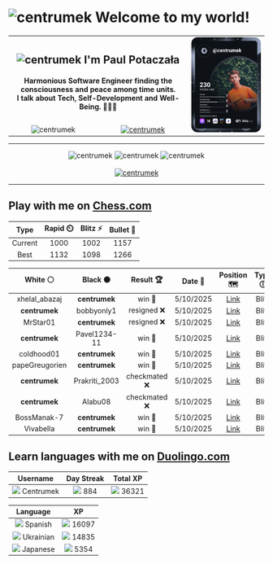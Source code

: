 <h1>
  <img
    src="https://emojis.slackmojis.com/emojis/images/1531849430/4246/blob-sunglasses.gif"
    width="30"
    alt="centrumek"
  />
  Welcome to my world!
</h1>

<table>
  <tbody>
    <tr>
      <td align="center" width="70%" colspan="2">
        <h2>
          <img
            src="https://raw.githubusercontent.com/MartinHeinz/MartinHeinz/master/wave.gif"
            width="30px"
            alt="centrumek"
          />
          I'm Paul Potaczała
        </h2>
        <h4>
          Harmonious Software Engineer finding the consciousness and peace among time units.
          <br/>
          I talk about Tech, Self-Development and Well-Being. 🌿🧘🚀
        </h4>
      </td>
      <td width="30%" rowspan="2">
        <a href="https://app.daily.dev/centrumek">
          <img
            src="./devcard.svg"
            alt="centrumek"
          />
        </a>
      </td>
    </tr>
    <tr align="center">
      <td>
        <img
          src="https://komarev.com/ghpvc/?username=centrumek&label=visitors&color=0e75b6&style=flat"
          alt="centrumek"
        >
      </td>
      <td>
        <a href="https://stackoverflow.com/users/14496012/centrumek">
          <img
            src="https://stackoverflow.com/users/flair/14496012.png?theme=dark"
            alt="centrumek"
          >
        </a>
      </td>
    </tr>
  </tbody>
</table>

---
<div align="center">
  <img 
    src="https://github-readme-stats.vercel.app/api?username=centrumek&show_icons=true&count_private=true&theme=dark&hide_border=true&hide=issues,contribs&bg_color=00000000"
    alt="centrumek"
  />
  <img
    src="https://github-readme-stats.vercel.app/api/top-langs/?username=centrumek&layout=compact&hide_border=true&theme=dark&bg_color=00000000&langs_count=6&exclude_repo=air-statistic-app"
    alt="centrumek"
  />
  <img 
    src="https://github-readme-streak-stats.herokuapp.com?user=centrumek&theme=dark&hide_border=true&background=FFFFFF00"
    alt="centrumek"
  />
  <br/>
  <br/>
  <a href="https://www.buymeacoffee.com/centrumek">
    <img
      src="https://cdn.buymeacoffee.com/buttons/v2/default-orange.png"
      height="50"
      width="210"
      alt="centrumek"
    />
  </a>
</div>

---

## Play with me on [Chess.com](https://www.chess.com/member/centrumek)

<div align="center">
<!--START_SECTION:chessStats-->
<!-- Automatically generated with https://github.com/Balastrong/chess-stats-action -->

| Type | Rapid ⏲️ | Blitz ⚡ | Bullet 🔫 |
|:---:|:---:|:---:|:---:|
| Current | 1000 | 1002 | 1157 |
| Best | 1132 | 1098 | 1266 |

| White ⚪ | Black ⚫ | Result 🏆 | Date 📅 | Position 🗺️ | Type 🕕 |
|:---:|:---:|:---:|:---:|:---:|:---:|
| xhelal_abazaj | **centrumek** | win 🥇 | 5/10/2025 | <a href="http://www.ee.unb.ca/cgi-bin/tervo/fen.pl?select=8/8/8/p3k1K1/P4p2/5P2/5P2/5q2 w - - 6 51">Link</a> | Blitz |
| **centrumek** | bobbyonly1 | resigned ❌ | 5/10/2025 | <a href="http://www.ee.unb.ca/cgi-bin/tervo/fen.pl?select=5rk1/1p2ppbp/2p1bnp1/8/KP6/2N5/1P3PPP/r5NR w - - 4 19">Link</a> | Blitz |
| MrStar01 | **centrumek** | resigned ❌ | 5/10/2025 | <a href="http://www.ee.unb.ca/cgi-bin/tervo/fen.pl?select=8/p7/8/1pR2p2/1P1kp3/P6P/6PK/3R4 b - - 4 35">Link</a> | Blitz |
| **centrumek** | Pavel1234-11 | win 🥇 | 5/10/2025 | <a href="http://www.ee.unb.ca/cgi-bin/tervo/fen.pl?select=8/8/8/3K4/3Q4/2k5/8/8 b - - 26 81">Link</a> | Blitz |
| coldhood01 | **centrumek** | win 🥇 | 5/10/2025 | <a href="http://www.ee.unb.ca/cgi-bin/tervo/fen.pl?select=7r/kp3rp1/pb5p/8/1P1P4/P3R3/5PPP/2R3K1 w - - 1 30">Link</a> | Blitz |
| papeGreugorien | **centrumek** | win 🥇 | 5/10/2025 | <a href="http://www.ee.unb.ca/cgi-bin/tervo/fen.pl?select=1k5r/p1pR2p1/Qp5p/1Pb1P3/2N5/P1P2P2/4n1PP/6qK w - - 3 31">Link</a> | Blitz |
| **centrumek** | Prakriti_2003 | checkmated ❌ | 5/10/2025 | <a href="http://www.ee.unb.ca/cgi-bin/tervo/fen.pl?select=8/6k1/5p2/7p/8/8/5rq1/7K w - - 8 54">Link</a> | Blitz |
| **centrumek** | Alabu08 | checkmated ❌ | 5/10/2025 | <a href="http://www.ee.unb.ca/cgi-bin/tervo/fen.pl?select=r4k2/pp1R3P/2p2Np1/6q1/7r/7K/5P2/5R2 w - - 3 38">Link</a> | Blitz |
| BossManak-7 | **centrumek** | win 🥇 | 5/10/2025 | <a href="http://www.ee.unb.ca/cgi-bin/tervo/fen.pl?select=r1b1k2r/pppp1ppp/2n2q2/8/1bP5/8/PpQ1PPPP/R3KBNR w KQkq - 0 9">Link</a> | Blitz |
| Vivabella | **centrumek** | win 🥇 | 5/10/2025 | <a href="http://www.ee.unb.ca/cgi-bin/tervo/fen.pl?select=rnb1kr2/ppp5/3bp3/3n4/1P1PB3/P7/1B1P1PPq/R2Q1RK1 w q - 0 17">Link</a> | Blitz |

<!--END_SECTION:chessStats-->
</div>

## Learn languages with me on [Duolingo.com](https://www.duolingo.com/profile/Centrumek)

<div align="center">
<!--START_SECTION:duolingoStats-->
<!-- Automatically generated with https://github.com/centrumek/duolingo-readme-stats-->

| Username | Day Streak | Total XP |
|:---:|:---:|:---:|
| <img src="https://raw.githubusercontent.com/centrumek/duolingo-readme-stats/main/assets/duolingo.png" height="12"> Centrumek | <img src="https://raw.githubusercontent.com/centrumek/duolingo-readme-stats/main/assets/streakinactive.svg" height="12"> 884 | <img src="https://raw.githubusercontent.com/centrumek/duolingo-readme-stats/main/assets/xp.svg" height="12"> 36321 |

| Language | XP |
|:---:|:---:|
| <img src="https://raw.githubusercontent.com/centrumek/duolingo-readme-stats/main/assets/langs/spanish.svg" height="12"> Spanish | <img src="https://raw.githubusercontent.com/centrumek/duolingo-readme-stats/main/assets/xp.svg" height="12"> 16097 |
| <img src="https://raw.githubusercontent.com/centrumek/duolingo-readme-stats/main/assets/langs/ukrainian.svg" height="12"> Ukrainian | <img src="https://raw.githubusercontent.com/centrumek/duolingo-readme-stats/main/assets/xp.svg" height="12"> 14835 |
| <img src="https://raw.githubusercontent.com/centrumek/duolingo-readme-stats/main/assets/langs/japanese.svg" height="12"> Japanese | <img src="https://raw.githubusercontent.com/centrumek/duolingo-readme-stats/main/assets/xp.svg" height="12"> 5354 |

<!--END_SECTION:duolingoStats-->
</div>
<!--
**centrumek/centrumek** is a ✨ _special_ ✨ repository because its `README.md` (this file) appears on your GitHub profile.

Here are some ideas to get you started:

- 🔭 I’m currently working on ...
- 🌱 I’m currently learning ...
- 👯 I’m looking to collaborate on ...
- 🤔 I’m looking for help with ...
- 💬 Ask me about ...
- 📫 How to reach me: ...
- 😄 Pronouns: ...
- ⚡ Fun fact: ...
-->
